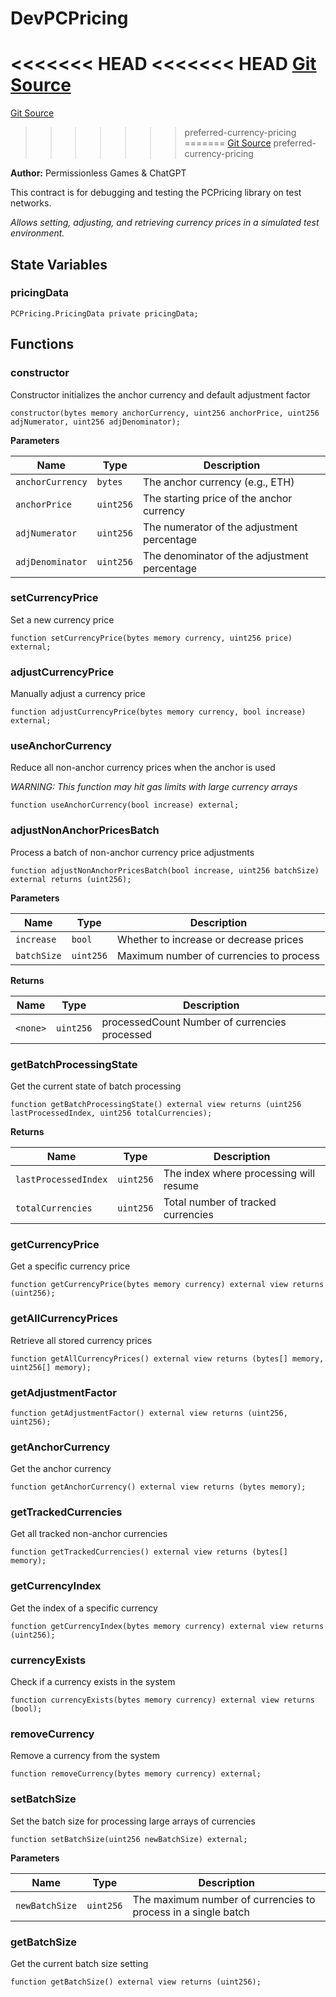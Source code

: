 # DevPCPricing
<<<<<<< HEAD
<<<<<<< HEAD
[Git Source](https://github.com//PermissionlessGames/degen-casino/blob/cf1c5ca470c688d20285ece4b239db87eca65887/src/dev/DevPCPricing.sol)
=======
[Git Source](https://github.com//PermissionlessGames/degen-casino/blob/8e3c49ec1b47ecdb92bceb56c31f5683f84e9463/src/dev/DevPCPricing.sol)
>>>>>>> preferred-currency-pricing
=======
[Git Source](https://github.com/PermissionlessGames/degen-casino/blob/9977712fe4f7065ed4673747aef2f7ccaf6b6b33/src/dev/DevPCPricing.sol)
>>>>>>> preferred-currency-pricing

**Author:**
Permissionless Games & ChatGPT

This contract is for debugging and testing the PCPricing library on test networks.

*Allows setting, adjusting, and retrieving currency prices in a simulated test environment.*


## State Variables
### pricingData

```solidity
PCPricing.PricingData private pricingData;
```


## Functions
### constructor

Constructor initializes the anchor currency and default adjustment factor


```solidity
constructor(bytes memory anchorCurrency, uint256 anchorPrice, uint256 adjNumerator, uint256 adjDenominator);
```
**Parameters**

|Name|Type|Description|
|----|----|-----------|
|`anchorCurrency`|`bytes`|The anchor currency (e.g., ETH)|
|`anchorPrice`|`uint256`|The starting price of the anchor currency|
|`adjNumerator`|`uint256`|The numerator of the adjustment percentage|
|`adjDenominator`|`uint256`|The denominator of the adjustment percentage|


### setCurrencyPrice

Set a new currency price


```solidity
function setCurrencyPrice(bytes memory currency, uint256 price) external;
```

### adjustCurrencyPrice

Manually adjust a currency price


```solidity
function adjustCurrencyPrice(bytes memory currency, bool increase) external;
```

### useAnchorCurrency

Reduce all non-anchor currency prices when the anchor is used

*WARNING: This function may hit gas limits with large currency arrays*


```solidity
function useAnchorCurrency(bool increase) external;
```

### adjustNonAnchorPricesBatch

Process a batch of non-anchor currency price adjustments


```solidity
function adjustNonAnchorPricesBatch(bool increase, uint256 batchSize) external returns (uint256);
```
**Parameters**

|Name|Type|Description|
|----|----|-----------|
|`increase`|`bool`|Whether to increase or decrease prices|
|`batchSize`|`uint256`|Maximum number of currencies to process|

**Returns**

|Name|Type|Description|
|----|----|-----------|
|`<none>`|`uint256`|processedCount Number of currencies processed|


### getBatchProcessingState

Get the current state of batch processing


```solidity
function getBatchProcessingState() external view returns (uint256 lastProcessedIndex, uint256 totalCurrencies);
```
**Returns**

|Name|Type|Description|
|----|----|-----------|
|`lastProcessedIndex`|`uint256`|The index where processing will resume|
|`totalCurrencies`|`uint256`|Total number of tracked currencies|


### getCurrencyPrice

Get a specific currency price


```solidity
function getCurrencyPrice(bytes memory currency) external view returns (uint256);
```

### getAllCurrencyPrices

Retrieve all stored currency prices


```solidity
function getAllCurrencyPrices() external view returns (bytes[] memory, uint256[] memory);
```

### getAdjustmentFactor


```solidity
function getAdjustmentFactor() external view returns (uint256, uint256);
```

### getAnchorCurrency

Get the anchor currency


```solidity
function getAnchorCurrency() external view returns (bytes memory);
```

### getTrackedCurrencies

Get all tracked non-anchor currencies


```solidity
function getTrackedCurrencies() external view returns (bytes[] memory);
```

### getCurrencyIndex

Get the index of a specific currency


```solidity
function getCurrencyIndex(bytes memory currency) external view returns (uint256);
```

### currencyExists

Check if a currency exists in the system


```solidity
function currencyExists(bytes memory currency) external view returns (bool);
```

### removeCurrency

Remove a currency from the system


```solidity
function removeCurrency(bytes memory currency) external;
```

### setBatchSize

Set the batch size for processing large arrays of currencies


```solidity
function setBatchSize(uint256 newBatchSize) external;
```
**Parameters**

|Name|Type|Description|
|----|----|-----------|
|`newBatchSize`|`uint256`|The maximum number of currencies to process in a single batch|


### getBatchSize

Get the current batch size setting


```solidity
function getBatchSize() external view returns (uint256);
```

